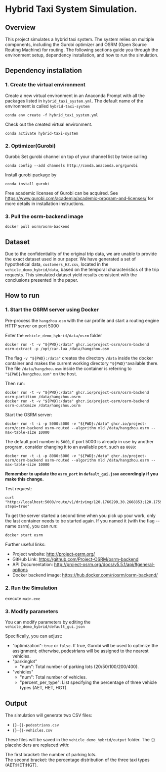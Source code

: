 # Hybrid Taxi System Simulation.
## Overview
This project simulates a hybrid taxi system. The system relies on multiple components, including the Gurobi optimizer 
and OSRM (Open Source Routing Machine) for routing. The following sections guide you through the environment setup, 
dependency installation, and how to run the simulation.

## Dependency installation

### 1. Create the virtual environment

Create a new virtual environment in an Anaconda Prompt with all the packages listed in `hybrid_taxi_system.yml`. 
The default name of the environment is called `hybrid-taxi-system`

    conda env create -f hybrid_taxi_system.yml

Check out the created virtual environment.

    conda activate hybrid-taxi-system

### 2. Optimizer(Gurobi)
Gurobi: Set gurobi channel on top of your channel list by twice calling

    conda config --add channels http://conda.anaconda.org/gurobi

Install gurobi package by

    conda install gurobi

Free academic licenses of Gurobi can be acquired. See https://www.gurobi.com/academia/academic-program-and-licenses/ 
for more details in installation instructions.

### 3. Pull the osrm-backend image

    docker pull osrm/osrm-backend

## Dataset

Due to the confidentiality of the original trip data, we are unable to provide the exact dataset used in our paper. 
We have generated a set of hypothetical data, `customers_HZ.csv`, located in the `vehicle_demo_hybrid/data`, based on 
the temporal characteristics of the trip requests. This simulated dataset yield results consistent with the conclusions presented in the paper.

## How to run

### 1. Start the OSRM server using Docker
Pre-process the `hangzhou.osm` with the car profile and start a routing engine HTTP server on port 5000

Enter the `vehicle_demo_hybrid/data/osrm` folder

    docker run -t -v "${PWD}:/data" ghcr.io/project-osrm/osrm-backend osrm-extract -p /opt/car.lua /data/hangzhou.osm

The flag `-v "${PWD}:/data"` creates the directory `/data` inside the docker container and makes the current working directory 
`"${PWD}"`available there. The file `/data/hangzhou.osm` inside the container is referring to `"${PWD}/hangzhou.osm"` on the host.

Then run:

    docker run -t -v "${PWD}:/data" ghcr.io/project-osrm/osrm-backend osrm-partition /data/hangzhou.osrm
    docker run -t -v "${PWD}:/data" ghcr.io/project-osrm/osrm-backend osrm-customize /data/hangzhou.osrm

Start the OSRM server:

    docker run -t -i -p 5000:5000 -v "${PWD}:/data" ghcr.io/project-osrm/osrm-backend osrm-routed --algorithm mld /data/hangzhou.osrm --max-table-size 10000

The default port number is `5000`, if port 5000 is already in use by another program, consider changing it to an available port, such as `8080`:
    
    docker run -t -i -p 8080:5000 -v "${PWD}:/data" ghcr.io/project-osrm/osrm-backend osrm-routed --algorithm mld /data/hangzhou.osrm --max-table-size 10000

**Remember to update the `osrm_port` in `default_gui.json` accordingly if you make this change.**

Test request:

    curl "http://localhost:5000/route/v1/driving/120.1760299,30.2668853;120.1759848,30.2655152?steps=true"

To get the server started a second time when you pick up your work, only the last container needs to be started again. If you named it (with the flag --name osrm), you can run:

    docker start osrm

Further useful links:

- Project website: http://project-osrm.org/
- GitHub Link: https://github.com/Project-OSRM/osrm-backend
- API Documentation: http://project-osrm.org/docs/v5.5.1/api/#general-options
- Docker backend image: https://hub.docker.com/r/osrm/osrm-backend/

### 2. Run the Simulation
execute `main.exe`

### 3. Modify parameters
You can modify parameters by editing the `vehicle_demo_hybrid/default_gui.json`

Specifically, you can adjust:

- "optimization": `true` or `false`. If true, Gurobi will be used to optimize the assignment; otherwise, 
pedestrians will be assigned to the nearest vehicles.
- "parkinglot"
    - "num": Total number of parking lots (20/50/100/200/400).
- "vehicles"
    - "num": Total number of vehicles.
    - "percent_per_type":  List specifying the percentage of three vehicle types (AET, HET, HGT).

## Output
The simulation will generate two CSV files:

- `{}-{}-pedestrians.csv`
- `{}-{}-vehicles.csv`

These files will be saved in the `vehicle_demo_hybrid/output` folder. The `{}` placeholders are replaced with:

The first bracket: the number of parking lots.\
The second bracket: the percentage distribution of the three taxi types (AET:HET:HGT).